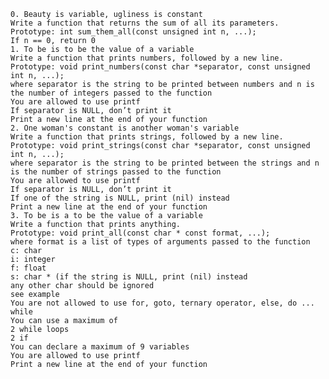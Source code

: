 	0. Beauty is variable, ugliness is constant
	Write a function that returns the sum of all its parameters.
	Prototype: int sum_them_all(const unsigned int n, ...);
	If n == 0, return 0
	1. To be is to be the value of a variable
	Write a function that prints numbers, followed by a new line.
	Prototype: void print_numbers(const char *separator, const unsigned int n, ...);
	where separator is the string to be printed between numbers and n is the number of integers passed to the function
	You are allowed to use printf
	If separator is NULL, don’t print it
	Print a new line at the end of your function
	2. One woman's constant is another woman's variable
	Write a function that prints strings, followed by a new line.
	Prototype: void print_strings(const char *separator, const unsigned int n, ...);
	where separator is the string to be printed between the strings and n is the number of strings passed to the function
	You are allowed to use printf
	If separator is NULL, don’t print it
	If one of the string is NULL, print (nil) instead
	Print a new line at the end of your function
	3. To be is a to be the value of a variable
	Write a function that prints anything.
	Prototype: void print_all(const char * const format, ...);
	where format is a list of types of arguments passed to the function
	c: char
	i: integer
	f: float
	s: char * (if the string is NULL, print (nil) instead
	any other char should be ignored
	see example
	You are not allowed to use for, goto, ternary operator, else, do ... while
	You can use a maximum of
	2 while loops
	2 if
	You can declare a maximum of 9 variables
	You are allowed to use printf
	Print a new line at the end of your function
